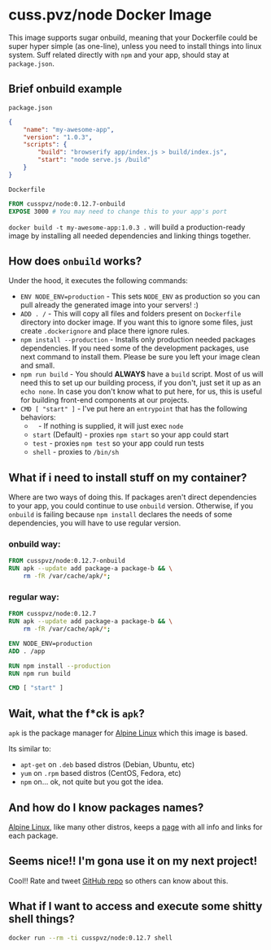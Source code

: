 
# cuss.pvz/node Docker Image

This image supports sugar onbuild, meaning that your Dockerfile could be super
hyper simple (as one-line), unless you need to install things into linux system.
Suff related directly with `npm` and your app, should stay at `package.json`.


## Brief onbuild example

`package.json`
```json
{
    "name": "my-awesome-app",
    "version": "1.0.3",
    "scripts": {
        "build": "browserify app/index.js > build/index.js",
        "start": "node serve.js /build"
    }
}
```

`Dockerfile`
```Dockerfile
FROM cusspvz/node:0.12.7-onbuild
EXPOSE 3000 # You may need to change this to your app's port
```

`docker build -t my-awesome-app:1.0.3 .` will build a production-ready image by
installing all needed dependencies and linking things together.

## How does `onbuild` works?

Under the hood, it executes the following commands:
* `ENV NODE_ENV=production` - This sets `NODE_ENV` as production so you can pull
  already the generated image into your servers! :)
* `ADD . /` - This will copy all files and folders present on `Dockerfile`
  directory into docker image. If you want this to ignore some files, just
  create `.dockerignore` and place there ignore rules.
* `npm install --production` - Installs only production needed packages
  dependencies. If you need some of the development packages, use next command
  to install them. Please be sure you left your image clean and small.
* `npm run build` - You should **ALWAYS** have a `build` script. Most of us will
  need this to set up our building process, if you don't, just set it up as an
  `echo none`. In case you don't know what to put here, for us, this is useful
  for building front-end components at our projects.
* `CMD [ "start" ]` - I've put here an `entrypoint` that has the following
  behaviors:
  * ` ` - If nothing is supplied, it will just exec `node`
  * `start` (Default) - proxies `npm start` so your app could start
  * `test` - proxies `npm test` so your app could run tests
  * `shell` - proxies to `/bin/sh`

## What if i need to install stuff on my container?

Where are two ways of doing this. If packages aren't direct dependencies to your
app, you could continue to use `onbuild` version. Otherwise, if you `onbuild` is
failing because `npm install` declares the needs of some dependencies, you will
have to use regular version.

### onbuild way:
```Dockerfile
FROM cusspvz/node:0.12.7-onbuild
RUN apk --update add package-a package-b && \
    rm -fR /var/cache/apk/*;
```

### regular way:
```Dockerfile
FROM cusspvz/node:0.12.7
RUN apk --update add package-a package-b && \
    rm -fR /var/cache/apk/*;

ENV NODE_ENV=production
ADD . /app

RUN npm install --production
RUN npm run build

CMD [ "start" ]
```

## Wait, what the f*ck is `apk`?

`apk` is the package manager for [Alpine Linux](//alpinelinux.org/) which this image is based.

Its similar to:
* `apt-get` on `.deb` based distros (Debian, Ubuntu, etc)
* `yum` on `.rpm` based distros (CentOS, Fedora, etc)
* `npm` on... ok, not quite but you got the idea.

## And how do I know packages names?

[Alpine Linux](//alpinelinux.org/), like many other distros, keeps a [page](//pkgs.alpinelinux.org/packages) with all info and links
for each package.

## Seems nice!! I'm gona use it on my next project!

Cool!! Rate and tweet [GitHub repo](//github.com/cusspvz/node.docker) so others can know about this.

## What if I want to access and execute some shitty shell things?

```bash
docker run --rm -ti cusspvz/node:0.12.7 shell
```